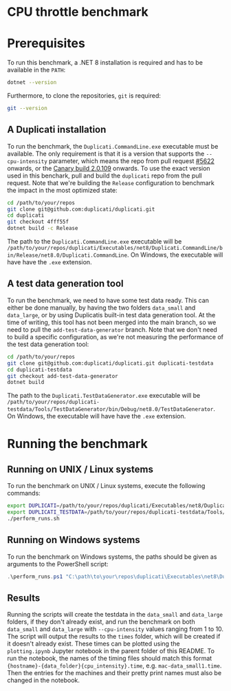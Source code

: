 # CPU throttle benchmark

# Prerequisites
To run this benchmark, a .NET 8 installation is required and has to be available in the `PATH`:
```sh
dotnet --version
```
Furthermore, to clone the repositories, `git` is required:
```sh
git --version
```

## A Duplicati installation
To run the benchmark, the `Duplicati.CommandLine.exe` executable must be available. The only requirement is that it is a version that supports the `--cpu-intensity` parameter, which means the repo from pull request [\#5622](https://github.com/duplicati/duplicati/pull/5622) onwards, or the [Canary build 2.0.109](https://github.com/duplicati/duplicati/releases/tag/v2.0.9.109_canary_2024-11-06) onwards. To use the exact version used in this benchark, pull and build the `duplicati` repo from the pull request. Note that we're building the `Release` configuration to benchmark the impact in the most optimized state:
```sh
cd /path/to/your/repos
git clone git@github.com:duplicati/duplicati.git
cd duplicati
git checkout 4fff55f
dotnet build -c Release
```
The path to the `Duplicati.CommandLine.exe` executable will be `/path/to/your/repos/duplicati/Executables/net8/Duplicati.CommandLine/bin/Release/net8.0/Duplicati.CommandLine`. On Windows, the executable will have have the `.exe` extension.

## A test data generation tool
To run the benchmark, we need to have some test data ready. This can either be done manually, by having the two folders `data_small` and `data_large`, or by using Duplicatis built-in test data generation tool. At the time of writing, this tool has not been merged into the main branch, so we need to pull the `add-test-data-generator` branch. Note that we don't need to build a specific configuration, as we're not measuring the performance of the test data generation tool:
```sh
cd /path/to/your/repos
git clone git@github.com:duplicati/duplicati.git duplicati-testdata
cd duplicati-testdata
git checkout add-test-data-generator
dotnet build
```
The path to the `Duplicati.TestDataGenerator.exe` executable will be `/path/to/your/repos/duplicati-testdata/Tools/TestDataGenerator/bin/Debug/net8.0/TestDataGenerator`. On Windows, the executable will have have the `.exe` extension.

# Running the benchmark
## Running on UNIX / Linux systems
To run the benchmark on UNIX / Linux systems, execute the following commands:
```sh
export DUPLICATI=/path/to/your/repos/duplicati/Executables/net8/Duplicati.CommandLine/bin/Release/net8.0/Duplicati.CommandLine
export DUPLICATI_TESTDATA=/path/to/your/repos/duplicati-testdata/Tools/TestDataGenerator/bin/Debug/net8.0/TestDataGenerator
./perform_runs.sh
```

## Running on Windows systems
To run the benchmark on Windows systems, the paths should be given as arguments to the PowerShell script:
```ps1
.\perform_runs.ps1 "C:\path\to\your\repos\duplicati\Executables\net8\Duplicati.CommandLine\bin\Release\net8.0\Duplicati.CommandLine.exe" "C:\path\to\your\repos\duplicati-testdata\Tools\TestDataGenerator\bin\Debug\net8.0\TestDataGenerator.exe"
```

## Results
Running the scripts will create the testdata in the `data_small` and `data_large` folders, if they don't already exist, and run the benchmark on both `data_small` and `data_large` with `--cpu-intensity` values ranging from 1 to 10. The script will output the results to the `times` folder, which will be created if it doesn't already exist. These times can be plotted using the `plotting.ipynb` Jupyter notebook in the parent folder of this README. To run the notebook, the names of the timing files should match this format `{hostname}-{data_folder}{cpu_intensity}.time`, e.g. `mac-data_small1.time`. Then the entries for the machines and their pretty print names must also be changed in the notebook.
